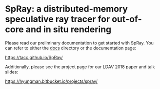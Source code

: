# SpRay: a distributed-memory speculative ray tracer for out-of-core and in situ rendering

Please read our preliminary documentation to get started with SpRay. You can refer to either the [docs](docs/README.md) directory or the documentation page:

https://tacc.github.io/SpRay/

Additionally, please see the project page for our LDAV 2018 paper and talk slides:

https://hyungman.bitbucket.io/projects/spray/

